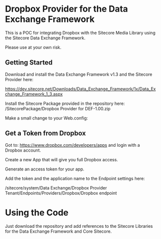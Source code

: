 # Dropbox Provider for the Data Exchange Framework

This is a POC for integrating Dropbox with the Sitecore Media Library using the Sitecore Data Exchange Framework.

Please use at your own risk.

## Getting Started 
Download and install the Data Exchange Framework v1.3 and the Sitecore Provider here:

https://dev.sitecore.net/Downloads/Data_Exchange_Framework/1x/Data_Exchange_Framework_1_3.aspx

Install the Sitecore Package provided in the repository here: /SitecorePackage/Dropbox Provider for DEF-1.00.zip

Make a small change to your Web.config:

 <dependentAssembly>
        <assemblyIdentity name="Newtonsoft.Json" publicKeyToken="30ad4fe6b2a6aeed" />
        <bindingRedirect oldVersion="0.0.0.0-7.0.0.0" newVersion="6.0.0.0" />
 </dependentAssembly>


## Get a Token from Dropbox
 
 Got to: https://www.dropbox.com/developers/apps and login with a Dropbox account.
 
 Create a new App that will give you full Dropbox access.
 
 Generate an access token for your app.
 
 Add the token and the application name to the Endpoint settings here:
 
 /sitecore/system/Data Exchange/Dropbox Provider Tenant/Endpoints/Providers/Dropbox/Dropbox endpoint
 

# Using the Code

Just download the repository and add references to the Sitecore Libraries for the Data Exchange Framework and Core Sitecore.